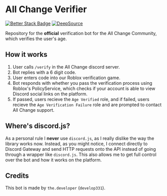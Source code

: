# All Change Verifier

[![Better Stack Badge](https://uptime.betterstack.com/status-badges/v1/monitor/te9i.svg)](https://uptime.betterstack.com/?utm_source=status_badge)
[![DeepSource](https://app.deepsource.com/gh/AllChangeDevelopment/Mainframe.svg/?label=active+issues&show_trend=true&token=-PAXJW2QyrqkId-aO71-JEy7)](https://app.deepsource.com/gh/AllChangeDevelopment/Mainframe/)

Repository for the **official** verification bot for the All Change Community, which verifies the user's age.

## How it works
1. User calls `/verify` in the All Change discord server.
2. Bot replies with a 6 digit code.
3. User enters code into our Roblox verification game.
4. Bot responds with whether you pass the verification process using Roblox's PolicyService, which checks if your account is able to view Discord social links on the platform.
5. If passed, users recieve the `Age Verified` role, and if failed, users recieve the `Age Verification Failure` role and are prompted to contact All Change support.

## Where's discord.js?
As a personal rule I **never** use `discord.js`, as I really dislike the way the library works now. Instead, as you might notice, I connect directly to Discord Gateway and send HTTP requests onto the API instead of going through a wrapper like `discord.js`. This also allows me to get full control over the bot and how it works on the platform.

## Credits
This bot is made by `the.developer` (`develop331`).
